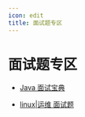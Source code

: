```yaml
---
icon: edit
title: 面试题专区
---
```


# 面试题专区

- [Java 面试宝典](./interview.md)

- [linux|运维 面试题](./linux.md)

